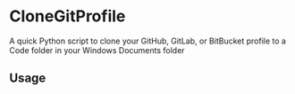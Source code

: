 # CloneGitProfile

A quick Python script to clone your GitHub, GitLab, or BitBucket profile to a Code folder in your Windows Documents folder

## Usage